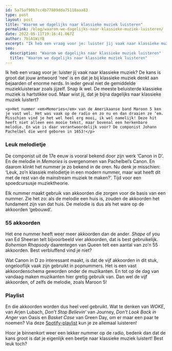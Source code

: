```yaml
---
id: 5a75af90b7cc4b77809dda75118aaa83
type: post
layout: post
title: "Waarom we dagelijks naar klassieke muziek luisteren"
permalink: /blog/waarom-we-dagelijks-naar-klassieke-muziek-luisteren/
date: 2022-05-11T19:16:41.067Z
author: 7biA1WiYB
excerpt: "Ik heb een vraag voor je: luister jij vaak naar klassieke muziek? De kans is groot dat jouw antwoord ‘nee’ is en dat je bij klassieke muziek denkt aan bejaarden of enorme nerds. In ieder geval niet de gemiddelde muziekluisteraar zoals jijzelf. Snap ik wel. De meeste beluisterde klassieke muziek is hartstikke oud. Maar wist jij, dat je bijna dagelijks naar klassieke muziek luistert?  "
seo:
  description: "Waarom we dagelijks naar klassieke muziek luisteren"
  title: "Waarom we dagelijks naar klassieke muziek luisteren"
---
```

Ik heb een vraag voor je: luister jij vaak naar klassieke muziek? De kans is groot dat jouw antwoord ‘nee’ is en dat je bij klassieke muziek denkt aan bejaarden of enorme nerds. In ieder geval niet de gemiddelde muziekluisteraar zoals jijzelf. Snap ik wel. De meeste beluisterde klassieke muziek is hartstikke oud. Maar wist jij, dat je bijna dagelijks naar klassieke muziek luistert?  

    <p>Het nummer <em>Memories</em> van de Amerikaanse band Maroon 5 ken je vast wel. Het was vaak op de radio en zo nu en dan draaien ze ‘em. Misschien vind je het wel heel erg mooi, ik wel namelijk! Deze hit heeft niet alleen een mooie tekst, maar bovenal een herkenbare melodie. En wie is daar verantwoordelijk voor? De componist Johann Pachelbel die werd geboren in 1653!</p>
<h3>Leuk melodietje</h3>
<p>De componist uit de 17e eeuw is vooral bekend door zijn werk ‘Canon in D’. En de melodie in <em>Memories</em> is overgenomen van Pachelbel’s Canon. En daarom klinkt het nummer je zo bekend in de oren. Nu denk je misschien: ‘Leuk, zo’n klassiek melodietje in een modern nummer, maar wat heeft dit met de rest van de mainstream muziek te maken?’. Tijd voor een spoedcursusje muziektheorie.</p>
<p>Elk nummer maakt gebruik van akkoorden die zorgen voor de basis van een nummer. Zie het zo: als de melodie een huis is, zouden de akkoorden het fundament zijn van dat huis. De melodie is dus als het ware op de akkoorden ‘gebouwd’.</p>
<h3>55 akkoorden</h3>
<p>Het ene nummer heeft weer meer akkoorden dan de ander. <em>Shape</em> of you van Ed Sheeran telt bijvoorbeeld vier akkoorden, dat is best gebruikelijk. <em>Bohemian Rhapsody </em>daarentegen van Queen telt een aantal van zo’n 55 akkoorden. Best verbluffend vind je niet?</p>
<p>Wat Canon in D zo interessant maakt, is dat de vijf akkoorden in dit stuk, ongelooflijk vaak zijn gebruikt in popnummers. Het is een vast akkoordenschema geworden onder de muzikanten. En tot op de dag van vandaag maken muzikanten hier gretig gebruik van. Dan wel de vijf akkoorden, of zelfs de melodie, zoals Maroon 5!</p>
<h3>Playlist</h3>
<p>En die akkoorden worden dus heel veel gebruikt. Wat te denken van <em>WOKE</em>, van Arjen Lubach, <em>Don’t Stop Believin’</em> van Journey, <em>Don't Look Back in Anger</em> van Oasis en <em>Basket Case </em>van Green Day, om er maar een paar te noemen? Via deze <a href="https://open.spotify.com/playlist/7AXeyVujYnWlWTtIKsdU1n?si=QPuyVsUDRPuvSR5RjP2gYw" target="_blank">Spotify-playlist</a> kun je ze allemaal luisteren!</p>
<p>Hoor je binnenkort weer een lekker nummer op de radio, bedenk dan dat de kans groot is dat je eigenlijk een beetje naar klassieke muziek luistert! Best leuk toch? </p>  
